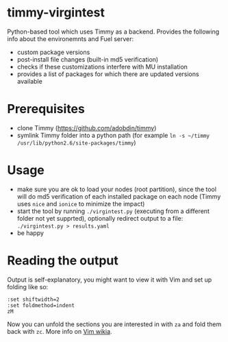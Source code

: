 # timmy-virgintest
Python-based tool which uses Timmy as a backend. Provides the following info about the environemnts and Fuel server:
- custom package versions
- post-install file changes (built-in md5 verification)
- checks if these customizations interfere with MU installation
- provides a list of packages for which there are updated versions available

# Prerequisites
- clone Timmy (https://github.com/adobdin/timmy)
- symlink Timmy folder into a python path (for example `ln -s ~/timmy /usr/lib/python2.6/site-packages/timmy`)

# Usage
- make sure you are ok to load your nodes (root partition), since the tool will do md5 verification of each installed package on each node (Timmy uses `nice` and `ionice` to minimize the impact)
- start the tool by running `./virgintest.py` (executing from a different folder not yet supprted), optionally redirect output to a file: `./virgintest.py > results.yaml`
- be happy

# Reading the output
Output is self-explanatory, you might want to view it with Vim and set up folding like so:
```
:set shiftwidth=2
:set foldmethod=indent
zM
```
Now you can unfold the sections you are interested in with `za` and fold them back with `zc`. More info on [Vim wikia](http://vim.wikia.com/wiki/Folding).


